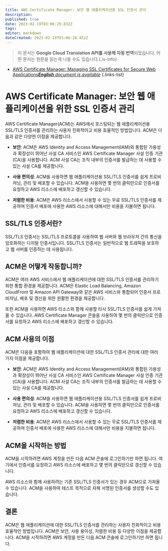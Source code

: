 ```yaml
---
title: AWS Certificate Manager: 보안 웹 애플리케이션용 SSL 인증서 관리
description: 
published: true
date: 2023-02-19T03:06:29.832Z
tags: 
editor: markdown
dateCreated: 2023-02-19T03:06:28.452Z
---
```


> 이 문서는 **Google Cloud Translation API를 사용해 자동 번역**되었습니다.
어떤 문서는 원문을 읽는게 나을 수도 있습니다.{.is-info}



- [AWS Certificate Manager: Managing SSL Certificates for Secure Web Applications***English** document is available*](/en/Knowledge-base/Cloud/aws-certificate-manager-managing-ssl-certificates-for-secure-web-applications)
{.links-list}


# AWS Certificate Manager: 보안 웹 애플리케이션을 위한 SSL 인증서 관리

AWS Certificate Manager(ACM)는 AWS에서 호스팅되는 웹 애플리케이션용 SSL/TLS 인증서를 관리하는 사용자 친화적이고 비용 효율적인 방법입니다. ACM은 다음과 같은 다양한 이점을 제공합니다.

- **보안**: ACM은 AWS Identity and Access Management(IAM)와 통합된 가용성과 확장성이 뛰어난 사설 CA 서비스인 AWS Certificate Manager 사설 인증 기관(CA)을 사용합니다. ACM 사설 CA는 조직 내부의 인증서를 발급하는 데 사용할 수 있는 사설 CA를 제공합니다.

- **사용 편의성**: ACM을 사용하면 웹 애플리케이션용 SSL/TLS 인증서를 쉽게 프로비저닝, 관리 및 배포할 수 있습니다. ACM을 사용하면 몇 번의 클릭만으로 인증서를 요청하고 AWS 리소스에 배포하고 갱신할 수 있습니다.

- **저렴한 비용**: ACM은 AWS 리소스에서 사용할 수 있는 무료 SSL/TLS 인증서를 제공하며 인증서 배포에 사용한 AWS 리소스에 대해서만 비용을 지불하면 됩니다.

## SSL/TLS 인증서란?

SSL/TLS 인증서는 SSL/TLS 프로토콜을 사용하여 웹 서버와 웹 브라우저 간의 통신을 암호화하는 디지털 인증서입니다. SSL/TLS 인증서는 일반적으로 웹 트래픽을 보호하고 웹 서버를 인증하는 데 사용됩니다.

## ACM은 어떻게 작동합니까?

ACM은 여러 AWS 서비스에서 웹 애플리케이션에 대한 SSL/TLS 인증서를 관리하기 위한 통합 환경을 제공합니다. ACM은 Elastic Load Balancing, Amazon CloudFront 및 Amazon API Gateway와 같은 AWS 서비스와 통합되어 인증서 프로비저닝, 배포 및 갱신을 위한 원활한 환경을 제공합니다.

또한 ACM을 사용하면 AWS 리소스와 함께 사용할 타사 SSL/TLS 인증서를 쉽게 가져올 수 있습니다. AWS Certificate Manager 콘솔을 사용하여 몇 번의 클릭만으로 인증서를 요청하고 AWS 리소스에 배포하고 갱신할 수 있습니다.

## ACM 사용의 이점

ACM은 다음을 포함하여 웹 애플리케이션에 대한 SSL/TLS 인증서 관리에 대한 여러 가지 이점을 제공합니다.

- **보안**: ACM은 AWS Identity and Access Management(IAM)와 통합된 가용성과 확장성이 뛰어난 사설 CA 서비스인 AWS Certificate Manager 사설 인증 기관(CA)을 사용합니다. ACM 사설 CA는 조직 내부의 인증서를 발급하는 데 사용할 수 있는 사설 CA를 제공합니다.

- **사용 편의성**: ACM을 사용하면 웹 애플리케이션용 SSL/TLS 인증서를 쉽게 프로비저닝, 관리 및 배포할 수 있습니다. ACM을 사용하면 몇 번의 클릭만으로 인증서를 요청하고 AWS 리소스에 배포하고 갱신할 수 있습니다.

- **저렴한 비용**: ACM은 AWS 리소스에서 사용할 수 있는 무료 SSL/TLS 인증서를 제공하며 인증서 배포에 사용한 AWS 리소스에 대해서만 비용을 지불하면 됩니다.

## ACM을 시작하는 방법

ACM을 시작하려면 AWS 계정을 만든 다음 ACM 콘솔에 로그인하기만 하면 됩니다. 여기에서 인증서를 요청하고 AWS 리소스에 배포하고 몇 번의 클릭만으로 갱신할 수 있습니다.

AWS 리소스와 함께 사용하려는 기존 SSL/TLS 인증서가 있는 경우 ACM으로 가져올 수 있습니다. ACM을 사용하여 테스트 목적으로 자체 서명된 인증서를 생성할 수도 있습니다.

## 결론

ACM은 웹 애플리케이션에 대한 SSL/TLS 인증서를 관리하는 사용자 친화적이고 비용 효율적인 방법입니다. ACM은 보안, 사용 용이성, 저렴한 비용 등 다양한 이점을 제공합니다. ACM을 시작하려면 AWS 계정을 만든 다음 ACM 콘솔에 로그인하기만 하면 됩니다.